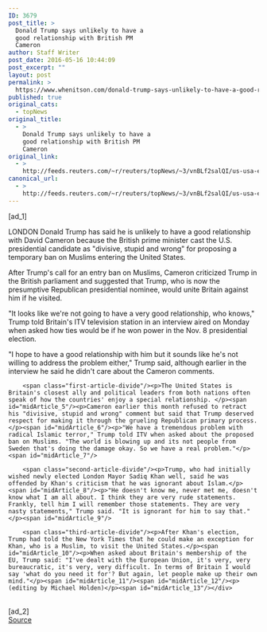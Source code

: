 ```yaml
---
ID: 3679
post_title: >
  Donald Trump says unlikely to have a
  good relationship with British PM
  Cameron
author: Staff Writer
post_date: 2016-05-16 10:44:09
post_excerpt: ""
layout: post
permalink: >
  https://www.whenitson.com/donald-trump-says-unlikely-to-have-a-good-relationship-with-british-pm-cameron/
published: true
original_cats:
  - topNews
original_title:
  - >
    Donald Trump says unlikely to have a
    good relationship with British PM
    Cameron
original_link:
  - >
    http://feeds.reuters.com/~r/reuters/topNews/~3/vnBLf2salQI/us-usa-election-trump-britain-idUSKCN0Y70FH
canonical_url:
  - >
    http://feeds.reuters.com/~r/reuters/topNews/~3/vnBLf2salQI/us-usa-election-trump-britain-idUSKCN0Y70FH
---
```

 [ad_1]
<br><div id="articleText">
<span id="midArticle_start"/>

<span id="midArticle_0"/><span class="focusParagraph" readability="5"><p><span class="articleLocation">LONDON</span> Donald Trump has said he is unlikely to have a good relationship with David Cameron because the British prime minister cast the U.S. presidential candidate as "divisive, stupid and wrong" for proposing a temporary ban on Muslims entering the United States.</p></span><span id="midArticle_1"/><p>After Trump's call for an entry ban on Muslims, Cameron criticized Trump in the British parliament and suggested that Trump, who is now the presumptive Republican presidential nominee, would unite Britain against him if he visited.</p><span id="midArticle_2"/><p>"It looks like we're not going to have a very good relationship, who knows," Trump told Britain's ITV television station in an interview aired on Monday when asked how ties would be if he won power in the Nov. 8 presidential election.</p><span id="midArticle_3"/><p>"I hope to have a good relationship with him but it sounds like he's not willing to address the problem either," Trump said, although earlier in the interview he said he didn't care about the Cameron comments.</p><span id="midArticle_4"/>
        
        <span class="first-article-divide"/><p>The United States is Britain's closest ally and political leaders from both nations often speak of how the countries' enjoy a special relationship. </p><span id="midArticle_5"/><p>Cameron earlier this month refused to retract his "divisive, stupid and wrong" comment but said that Trump deserved respect for making it through the grueling Republican primary process.    </p><span id="midArticle_6"/><p>"We have a tremendous problem with radical Islamic terror," Trump told ITV when asked about the proposed ban on Muslims. "The world is blowing up and its not people from Sweden that's doing the damage okay. So we have a real problem."</p><span id="midArticle_7"/>
        
        <span class="second-article-divide"/><p>Trump, who had initially wished newly elected London Mayor Sadiq Khan well, said he was offended by Khan's criticism that he was ignorant about Islam.</p><span id="midArticle_8"/><p>"He doesn't know me, never met me, doesn't know what I am all about. I think they are very rude statements. Frankly, tell him I will remember those statements. They are very nasty statements," Trump said. "It is ignorant for him to say that."</p><span id="midArticle_9"/>
        
        <span class="third-article-divide"/><p>After Khan's election, Trump had told the New York Times that he could make an exception for Khan, who is a Muslim, to visit the United States.</p><span id="midArticle_10"/><p>When asked about Britain's membership of the EU, Trump said: "I've dealt with the European Union, it's very, very bureaucratic, it's very, very difficult. In terms of Britain I would say 'what do you need it for'? But again, let people make up their own mind."</p><span id="midArticle_11"/><span id="midArticle_12"/><p> (editing by Michael Holden)</p><span id="midArticle_13"/></div>
<br>[ad_2]
<br><a href="http://feeds.reuters.com/~r/reuters/topNews/~3/vnBLf2salQI/us-usa-election-trump-britain-idUSKCN0Y70FH">Source </a>